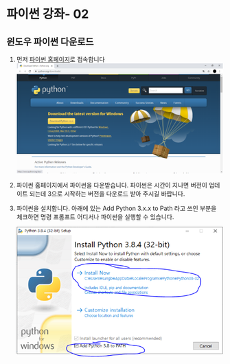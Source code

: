 # 파이썬 강좌- 02
## 윈도우 파이썬 다운로드
1. 먼저 [파이썬 홈페이지](https://www.python.org/downloads/)로 접속합니다
     ![Image](./a.PNG)


2. 파이썬 홈페이지에서 파이썬을 다운받습니다. 파이썬은 시간이 지나면 버전이 업데이트 되는데 3으로 시작하는 버전을 다운로드 받아 주시길 바랍니다.


3. 파이썬을 설치합니다. 아래에 있는 Add Python 3.x.x to Path 라고 쓰인 부분을 체크하면 명령 프롬프트 어디서나 파이썬을 실행할 수 있습니다.

     ![Image](./b.PNG)
